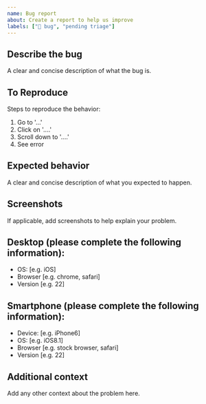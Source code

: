 ```yaml
---
name: Bug report
about: Create a report to help us improve
labels: ["🐞 bug", "pending triage"]
---
```


## Describe the bug

A clear and concise description of what the bug is.

## To Reproduce

Steps to reproduce the behavior:

1.  Go to '...'
2.  Click on '....'
3.  Scroll down to '....'
4.  See error

## Expected behavior

A clear and concise description of what you expected to happen.

## Screenshots

If applicable, add screenshots to help explain your problem.

## Desktop (please complete the following information):

* OS: [e.g. iOS]
* Browser [e.g. chrome, safari]
* Version [e.g. 22]

## Smartphone (please complete the following information):

* Device: [e.g. iPhone6]
* OS: [e.g. iOS8.1]
* Browser [e.g. stock browser, safari]
* Version [e.g. 22]

## Additional context

Add any other context about the problem here.